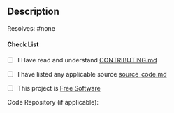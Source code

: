 <!-- PLEASE READ OUR [CONTRIBUTING GUIDELINES](https://github.com/privacytoolsIO/privacytools.io/blob/master/.github/CONTRIBUTING.md) BEFORE SUBMITTING -->

## Description

Resolves: #none <!-- The number of the issue that is resolved by this pull request. If there is none, feel free to delete this line -->

<!--
## Screenshots

Please add screenshots if applicable
-->

#### Check List <!-- Please add an x in each box below, like so: [x] -->

- [ ] I Have read and understand [CONTRIBUTING.md](https://github.com/privacytoolsIO/privacytools.io/blob/master/.github/CONTRIBUTING.md)

- [ ] I have listed any applicable source [source_code.md](https://github.com/privacytoolsIO/privacytools.io/blob/master/source_code.md)

- [ ] This project is [Free Software](https://www.wikipedia.org/wiki/Free_software)

Code Repository (if applicable): 
